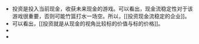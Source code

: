 - 投资是投入当前现金，收获未来现金的游戏。可以看出，现金流稳定性对于该游戏很重要，否则可能竹篮打水一场空。所以，[[投资现金流稳定的企业]]。
- 可以看出，[[投资就是从现金的视角比较标的价值与标的价格]]。
-
-